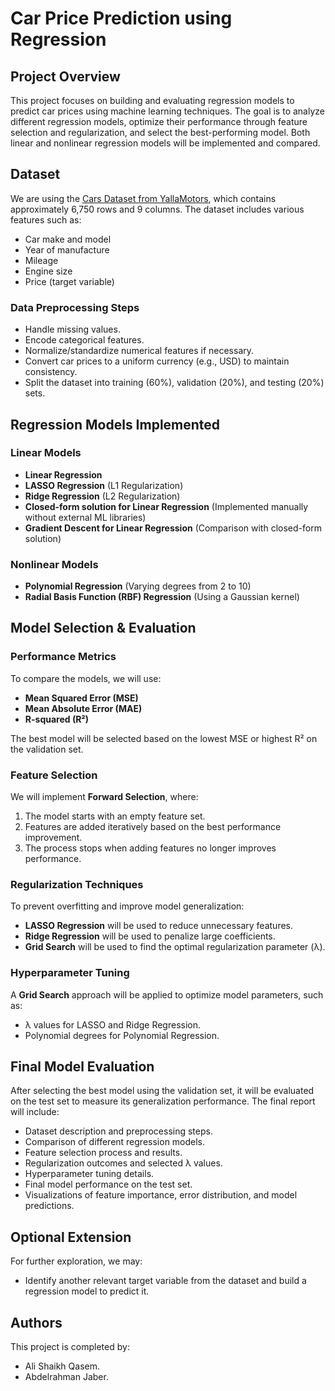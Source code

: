 # Car Price Prediction using Regression

## Project Overview
This project focuses on building and evaluating regression models to predict car prices using machine learning techniques. The goal is to analyze different regression models, optimize their performance through feature selection and regularization, and select the best-performing model. Both linear and nonlinear regression models will be implemented and compared.

## Dataset
We are using the [Cars Dataset from YallaMotors](https://www.kaggle.com/datasets/ahmedwaelnasef/cars-dataset/data), which contains approximately 6,750 rows and 9 columns. The dataset includes various features such as:
- Car make and model
- Year of manufacture
- Mileage
- Engine size
- Price (target variable)

### Data Preprocessing Steps
- Handle missing values.
- Encode categorical features.
- Normalize/standardize numerical features if necessary.
- Convert car prices to a uniform currency (e.g., USD) to maintain consistency.
- Split the dataset into training (60%), validation (20%), and testing (20%) sets.

## Regression Models Implemented
### Linear Models
- **Linear Regression**
- **LASSO Regression** (L1 Regularization)
- **Ridge Regression** (L2 Regularization)
- **Closed-form solution for Linear Regression** (Implemented manually without external ML libraries)
- **Gradient Descent for Linear Regression** (Comparison with closed-form solution)

### Nonlinear Models
- **Polynomial Regression** (Varying degrees from 2 to 10)
- **Radial Basis Function (RBF) Regression** (Using a Gaussian kernel)

## Model Selection & Evaluation
### Performance Metrics
To compare the models, we will use:
- **Mean Squared Error (MSE)**
- **Mean Absolute Error (MAE)**
- **R-squared (R²)**

The best model will be selected based on the lowest MSE or highest R² on the validation set.

### Feature Selection
We will implement **Forward Selection**, where:
1. The model starts with an empty feature set.
2. Features are added iteratively based on the best performance improvement.
3. The process stops when adding features no longer improves performance.

### Regularization Techniques
To prevent overfitting and improve model generalization:
- **LASSO Regression** will be used to reduce unnecessary features.
- **Ridge Regression** will be used to penalize large coefficients.
- **Grid Search** will be used to find the optimal regularization parameter (λ).

### Hyperparameter Tuning
A **Grid Search** approach will be applied to optimize model parameters, such as:
- λ values for LASSO and Ridge Regression.
- Polynomial degrees for Polynomial Regression.

## Final Model Evaluation
After selecting the best model using the validation set, it will be evaluated on the test set to measure its generalization performance. The final report will include:
- Dataset description and preprocessing steps.
- Comparison of different regression models.
- Feature selection process and results.
- Regularization outcomes and selected λ values.
- Hyperparameter tuning details.
- Final model performance on the test set.
- Visualizations of feature importance, error distribution, and model predictions.

## Optional Extension
For further exploration, we may:
- Identify another relevant target variable from the dataset and build a regression model to predict it.

## Authors
This project is completed by:
- Ali Shaikh Qasem.
- Abdelrahman Jaber.

